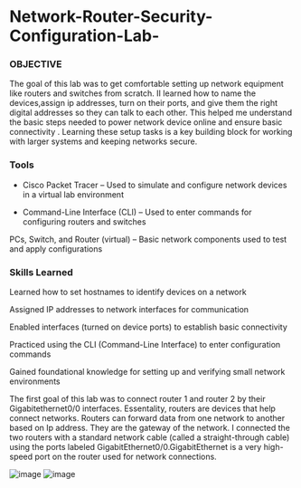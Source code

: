 # Network-Router-Security-Configuration-Lab-

### OBJECTIVE
The goal of this lab was to get comfortable setting up network equipment like routers and switches from scratch. II learned how to name the devices,assign ip addresses, turn on their ports, and give them the right digital addresses so they can talk to each other. This helped me understand the basic steps needed to power network device online and ensure basic connectivity . Learning these setup tasks is a key building block for working with larger systems and keeping networks secure.

### Tools 
* Cisco Packet Tracer – Used to simulate and configure network devices in a virtual lab environment

* Command-Line Interface (CLI) – Used to enter commands for configuring routers and switches

PCs, Switch, and Router (virtual) – Basic network components used to test and apply configurations

###  Skills Learned
Learned how to set hostnames to identify devices on a network

Assigned IP addresses to network interfaces for communication

Enabled interfaces (turned on device ports) to establish basic connectivity

Practiced using the CLI (Command-Line Interface) to enter configuration commands

Gained foundational knowledge for setting up and verifying small network environments



The first goal of this lab was to connect router 1 and router 2 by their Gigabitethernet0/0 interfaces. Essentality, routers are devices that help connect networks. Routers can forward data from one network to another based on Ip address. They are the gateway of the network. 
I connected the two routers with a standard network cable (called a straight-through cable) using the ports labeled GigabitEthernet0/0.GigabitEthernet is a very high-speed port on the router used for network connections.


![image](https://github.com/user-attachments/assets/7928c638-7f77-40ef-ba73-649b083aebfd)
                                                                                                ![image](https://github.com/user-attachments/assets/d4d9a884-6ad9-4c31-aa2c-e30871920877)



